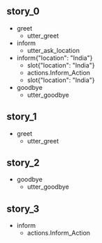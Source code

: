 
## story_0
* greet
	- utter_greet
* inform
	- utter_ask_location
* inform{"location": "India"}
	- slot{"location": "India"}
	- actions.Inform_Action
	- slot{"location": "India"}
* goodbye
	- utter_goodbye

## story_1
* greet
	- utter_greet


## story_2
* goodbye
	- utter_goodbye

## story_3
* inform
	- actions.Inform_Action

